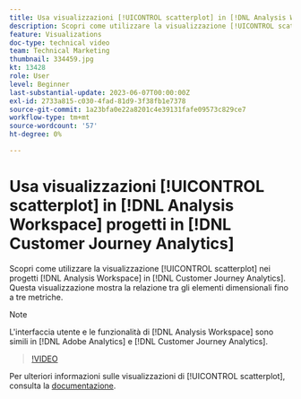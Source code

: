 ```yaml
---
title: Usa visualizzazioni [!UICONTROL scatterplot] in [!DNL Analysis Workspace]  progetti
description: Scopri come utilizzare la visualizzazione [!UICONTROL scatterplot] in [!DNL Analysis Workspace] progetti in [!DNL Customer Journey Analytics].
feature: Visualizations
doc-type: technical video
team: Technical Marketing
thumbnail: 334459.jpg
kt: 13428
role: User
level: Beginner
last-substantial-update: 2023-06-07T00:00:00Z
exl-id: 2733a815-c030-4fad-81d9-3f38fb1e7378
source-git-commit: 1a23bfa0e22a8201c4e39131fafe09573c829ce7
workflow-type: tm+mt
source-wordcount: '57'
ht-degree: 0%

---
```


# Usa visualizzazioni [!UICONTROL scatterplot] in [!DNL Analysis Workspace] progetti in [!DNL Customer Journey Analytics]

Scopri come utilizzare la visualizzazione [!UICONTROL scatterplot] nei progetti [!DNL Analysis Workspace] in [!DNL Customer Journey Analytics]. Questa visualizzazione mostra la relazione tra gli elementi dimensionali fino a tre metriche.

>[!NOTE]
>
>L&#39;interfaccia utente e le funzionalità di [!DNL Analysis Workspace] sono simili in [!DNL Adobe Analytics] e [!DNL Customer Journey Analytics].

>[!VIDEO](https://video.tv.adobe.com/v/334459/?quality=12&learn=on)

Per ulteriori informazioni sulle visualizzazioni di [!UICONTROL scatterplot], consulta la [documentazione](https://experienceleague.adobe.com/docs/analytics-platform/using/cja-workspace/visualizations/scatterplot.html?lang=it).
